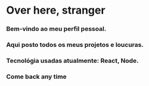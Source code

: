 <h1>Over here, stranger</h1>
<h3>Bem-vindo ao meu perfil pessoal.</h3>
<h3>Aqui posto todos os meus projetos e loucuras.</h3>
  <h3>Tecnológia usadas atualmente: React, Node.</h3>
<h3>Come back any time</h3>
